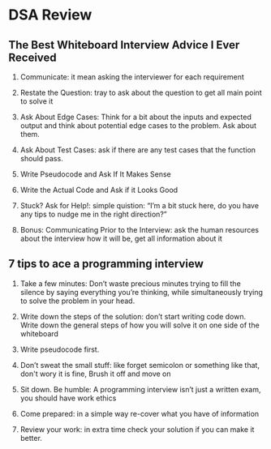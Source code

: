 # DSA Review

## The Best Whiteboard Interview Advice I Ever Received

1. Communicate: it mean asking the interviewer for each requirement

2. Restate the Question: tray to ask about the question to get all main point to solve it 

3. Ask About Edge Cases: Think for a bit about the inputs and expected output and think about potential edge cases to the problem. Ask about them.

4. Ask About Test Cases: ask if there are any test cases that the function should pass.

5. Write Pseudocode and Ask If It Makes Sense

6. Write the Actual Code and Ask if it Looks Good

7. Stuck? Ask for Help!: simple quistion: “I’m a bit stuck here, do you have any tips to nudge me in the right direction?”

8. Bonus: Communicating Prior to the Interview: ask the human resources about the interview how it will be, get all information about it 

## 7 tips to ace a programming interview

1. Take a few minutes: 
Don’t waste precious minutes trying to fill the silence by saying everything you’re thinking, while simultaneously trying to solve the problem in your head.

2. Write down the steps of the solution:
don’t start writing code down. Write down the general steps of how you will solve it on one side of the whiteboard

3. Write pseudocode first. 

4. Don’t sweat the small stuff: like forget semicolon or something like that, don't wory it is fine, Brush it off and move on

5. Sit down. Be humble: A programming interview isn’t just a written exam, you should have work ethics

6. Come prepared: in a simple way re-cover what you have of information 

7. Review your work: in extra time check your solution if you can make it better.